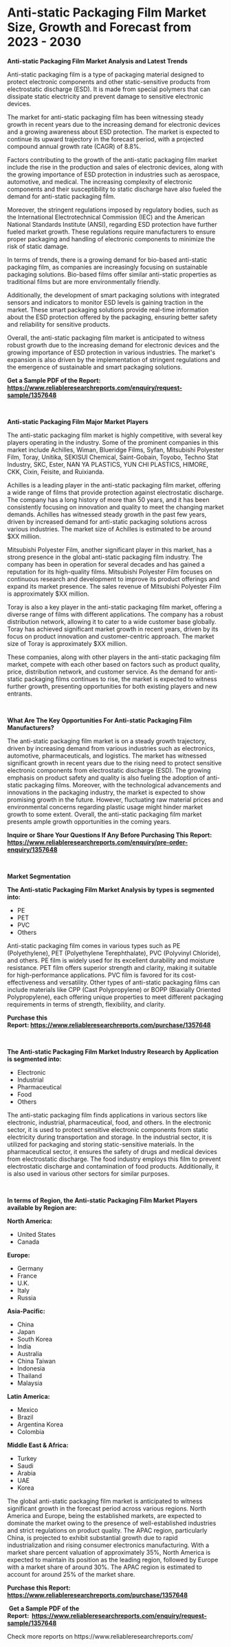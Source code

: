 <p><h1>Anti-static Packaging Film Market Size, Growth and Forecast from 2023 - 2030</h1></p><p><strong>Anti-static Packaging Film Market Analysis and Latest Trends</strong></p>
<p><p>Anti-static packaging film is a type of packaging material designed to protect electronic components and other static-sensitive products from electrostatic discharge (ESD). It is made from special polymers that can dissipate static electricity and prevent damage to sensitive electronic devices.</p><p>The market for anti-static packaging film has been witnessing steady growth in recent years due to the increasing demand for electronic devices and a growing awareness about ESD protection. The market is expected to continue its upward trajectory in the forecast period, with a projected compound annual growth rate (CAGR) of 8.8%.</p><p>Factors contributing to the growth of the anti-static packaging film market include the rise in the production and sales of electronic devices, along with the growing importance of ESD protection in industries such as aerospace, automotive, and medical. The increasing complexity of electronic components and their susceptibility to static discharge have also fueled the demand for anti-static packaging film.</p><p>Moreover, the stringent regulations imposed by regulatory bodies, such as the International Electrotechnical Commission (IEC) and the American National Standards Institute (ANSI), regarding ESD protection have further fueled market growth. These regulations require manufacturers to ensure proper packaging and handling of electronic components to minimize the risk of static damage.</p><p>In terms of trends, there is a growing demand for bio-based anti-static packaging film, as companies are increasingly focusing on sustainable packaging solutions. Bio-based films offer similar anti-static properties as traditional films but are more environmentally friendly.</p><p>Additionally, the development of smart packaging solutions with integrated sensors and indicators to monitor ESD levels is gaining traction in the market. These smart packaging solutions provide real-time information about the ESD protection offered by the packaging, ensuring better safety and reliability for sensitive products.</p><p>Overall, the anti-static packaging film market is anticipated to witness robust growth due to the increasing demand for electronic devices and the growing importance of ESD protection in various industries. The market's expansion is also driven by the implementation of stringent regulations and the emergence of sustainable and smart packaging solutions.</p></p>
<p><strong>Get a Sample PDF of the Report:&nbsp; <a href="https://www.reliableresearchreports.com/enquiry/request-sample/1357648">https://www.reliableresearchreports.com/enquiry/request-sample/1357648</a></strong></p>
<p>&nbsp;</p>
<p><strong>Anti-static Packaging Film Major Market Players</strong></p>
<p><p>The anti-static packaging film market is highly competitive, with several key players operating in the industry. Some of the prominent companies in this market include Achilles, Wiman, Blueridge Films, Syfan, Mitsubishi Polyester Film, Toray, Unitika, SEKISUI Chemical, Saint-Gobain, Toyobo, Techno Stat Industry, SKC, Ester, NAN YA PLASTICS, YUN CHI PLASTICS, HIMORE, CKK, Cixin, Feisite, and Ruixianda.</p><p>Achilles is a leading player in the anti-static packaging film market, offering a wide range of films that provide protection against electrostatic discharge. The company has a long history of more than 50 years, and it has been consistently focusing on innovation and quality to meet the changing market demands. Achilles has witnessed steady growth in the past few years, driven by increased demand for anti-static packaging solutions across various industries. The market size of Achilles is estimated to be around $XX million.</p><p>Mitsubishi Polyester Film, another significant player in this market, has a strong presence in the global anti-static packaging film industry. The company has been in operation for several decades and has gained a reputation for its high-quality films. Mitsubishi Polyester Film focuses on continuous research and development to improve its product offerings and expand its market presence. The sales revenue of Mitsubishi Polyester Film is approximately $XX million.</p><p>Toray is also a key player in the anti-static packaging film market, offering a diverse range of films with different applications. The company has a robust distribution network, allowing it to cater to a wide customer base globally. Toray has achieved significant market growth in recent years, driven by its focus on product innovation and customer-centric approach. The market size of Toray is approximately $XX million.</p><p>These companies, along with other players in the anti-static packaging film market, compete with each other based on factors such as product quality, price, distribution network, and customer service. As the demand for anti-static packaging films continues to rise, the market is expected to witness further growth, presenting opportunities for both existing players and new entrants.</p></p>
<p>&nbsp;</p>
<p><strong>What Are The Key Opportunities For Anti-static Packaging Film Manufacturers?</strong></p>
<p><p>The anti-static packaging film market is on a steady growth trajectory, driven by increasing demand from various industries such as electronics, automotive, pharmaceuticals, and logistics. The market has witnessed significant growth in recent years due to the rising need to protect sensitive electronic components from electrostatic discharge (ESD). The growing emphasis on product safety and quality is also fueling the adoption of anti-static packaging films. Moreover, with the technological advancements and innovations in the packaging industry, the market is expected to show promising growth in the future. However, fluctuating raw material prices and environmental concerns regarding plastic usage might hinder market growth to some extent. Overall, the anti-static packaging film market presents ample growth opportunities in the coming years.</p></p>
<p><strong>Inquire or Share Your Questions If Any Before Purchasing This Report: <a href="https://www.reliableresearchreports.com/enquiry/pre-order-enquiry/1357648">https://www.reliableresearchreports.com/enquiry/pre-order-enquiry/1357648</a></strong></p>
<p>&nbsp;</p>
<p><strong>Market Segmentation</strong></p>
<p><strong>The Anti-static Packaging Film Market Analysis by types is segmented into:</strong></p>
<p><ul><li>PE</li><li>PET</li><li>PVC</li><li>Others</li></ul></p>
<p><p>Anti-static packaging film comes in various types such as PE (Polyethylene), PET (Polyethylene Terephthalate), PVC (Polyvinyl Chloride), and others. PE film is widely used for its excellent durability and moisture resistance. PET film offers superior strength and clarity, making it suitable for high-performance applications. PVC film is favored for its cost-effectiveness and versatility. Other types of anti-static packaging films can include materials like CPP (Cast Polypropylene) or BOPP (Biaxially Oriented Polypropylene), each offering unique properties to meet different packaging requirements in terms of strength, flexibility, and clarity.</p></p>
<p><strong>Purchase this Report:&nbsp;<a href="https://www.reliableresearchreports.com/purchase/1357648">https://www.reliableresearchreports.com/purchase/1357648</a></strong></p>
<p>&nbsp;</p>
<p><strong>The Anti-static Packaging Film Market Industry Research by Application is segmented into:</strong></p>
<p><ul><li>Electronic</li><li>Industrial</li><li>Pharmaceutical</li><li>Food</li><li>Others</li></ul></p>
<p><p>The anti-static packaging film finds applications in various sectors like electronic, industrial, pharmaceutical, food, and others. In the electronic sector, it is used to protect sensitive electronic components from static electricity during transportation and storage. In the industrial sector, it is utilized for packaging and storing static-sensitive materials. In the pharmaceutical sector, it ensures the safety of drugs and medical devices from electrostatic discharge. The food industry employs this film to prevent electrostatic discharge and contamination of food products. Additionally, it is also used in various other sectors for similar purposes.</p></p>
<p>&nbsp;</p>
<p><strong>In terms of Region, the Anti-static Packaging Film Market Players available by Region are:</strong></p>
<p>
    <p> <strong> North America: </strong>
        <ul>
            <li>United States</li>
            <li>Canada</li>
        </ul>
        </p> 
    <p> <strong> Europe: </strong>
        <ul>
            <li>Germany</li>
            <li>France</li>
            <li>U.K.</li>
            <li>Italy</li>
            <li>Russia</li>
        </ul>
        </p> 
    <p> <strong> Asia-Pacific: </strong>
        <ul>
            <li>China</li>
            <li>Japan</li>
            <li>South Korea</li>
            <li>India</li>
            <li>Australia</li>
            <li>China Taiwan</li>
            <li>Indonesia</li>
            <li>Thailand</li>
            <li>Malaysia</li>
        </ul>
        </p> 
    <p> <strong> Latin America: </strong>
        <ul>
            <li>Mexico</li>
            <li>Brazil</li>
            <li>Argentina Korea</li>
            <li>Colombia</li>
        </ul>
        </p> 
    <p> <strong> Middle East & Africa: </strong>
        <ul>
            <li>Turkey</li>
            <li>Saudi</li>
            <li>Arabia</li>
            <li>UAE</li>
            <li>Korea</li>
        </ul>
    </p>
    </p>
<p><p>The global anti-static packaging film market is anticipated to witness significant growth in the forecast period across various regions. North America and Europe, being the established markets, are expected to dominate the market owing to the presence of well-established industries and strict regulations on product quality. The APAC region, particularly China, is projected to exhibit substantial growth due to rapid industrialization and rising consumer electronics manufacturing. With a market share percent valuation of approximately 35%, North America is expected to maintain its position as the leading region, followed by Europe with a market share of around 30%. The APAC region is estimated to account for around 25% of the market share.</p></p>
<p><strong>Purchase this Report: <a href="https://www.reliableresearchreports.com/purchase/1357648">https://www.reliableresearchreports.com/purchase/1357648</a></strong></p>
<p>&nbsp;<strong>Get a Sample PDF of the Report:&nbsp;&nbsp;<a href="https://www.reliableresearchreports.com/enquiry/request-sample/1357648">https://www.reliableresearchreports.com/enquiry/request-sample/1357648</a></strong></p>
<p><strong></strong></p>
<p>Check more reports on https://www.reliableresearchreports.com/</p>